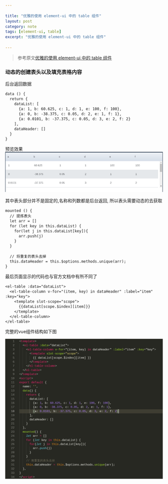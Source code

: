 ```yaml
---

title: "优雅的使用 element-ui 中的 table 组件"
layout: post
category: note
tags: [element-ui, table]
excerpt: "优雅的使用 element-ui 中的 table 组件"

---
```


> 参考原文[优雅的使用 element-ui 中的 table 组件](https://juejin.im/post/5a100d09f265da4324800807)

### 动态的创建表头以及填充表格内容

后台返回数据

```
data () {
  return {
    dataList: [
      {a: 1, b: 60.625, c: 1, d: 1, e: 100, f: 100}, 
      {a: 0, b: -38.375, c: 0.05, d: 2, e: 1, f: 1},
      {a: 0.0101, b: -37.375, c: 0.05, d: 3, e: 2, f: 2}
    ],
    dataHeader: []
  }
}
```

预览效果
![Alt text](/images/posts/201901/lALPDgQ9qdq3AcbM2c0DVQ_853_217.png)

其中表头部分并不是固定的,名称和列数都是后台返回, 所以表头需要动态的去获取

```
mounted () {
  // 提炼表头
  let arr = []
  for (let key in this.dataList) {
    for(let j in this.dataList[key]){
      arr.push(j)
    }
  }

  // 将重复的表头去掉
  this.dataHeader = this.$options.methods.unique(arr);
}
```

最后页面显示的代码也与官方文档中有所不同了

```
<el-table :data="dataList">
  <el-table-column v-for="(item, key) in dataHeader" :label="item" :key="key">
    <template slot-scope="scope">
      {{dataList[scope.$index][item]}}
    </template>
  </el-table-column>
</el-table>
```

完整的vue组件结构如下图

![Alt text](/images/posts/201901/lALPDgQ9qdrPkbbNA4LNA_Y_1014_898.png)

